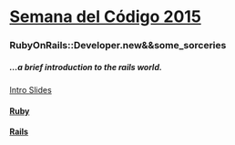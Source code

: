 # [Semana del Código 2015](http://semanadelcodigo.com/)

### RubyOnRails::Developer.new&&some_sorceries

##### …a brief introduction to the rails world.

[Intro Slides](https://docs.google.com/presentation/d/14vXfgRytpmrTAKUAcLj2uDwMuvAvBUz1ymSTv-sr0SM/edit?usp=sharing)

#### [Ruby](https://github.com/zenbakiak/sdc-rails-intro/tree/master/ruby)
#### [Rails](https://github.com/hackerschoolmty/Rails101)